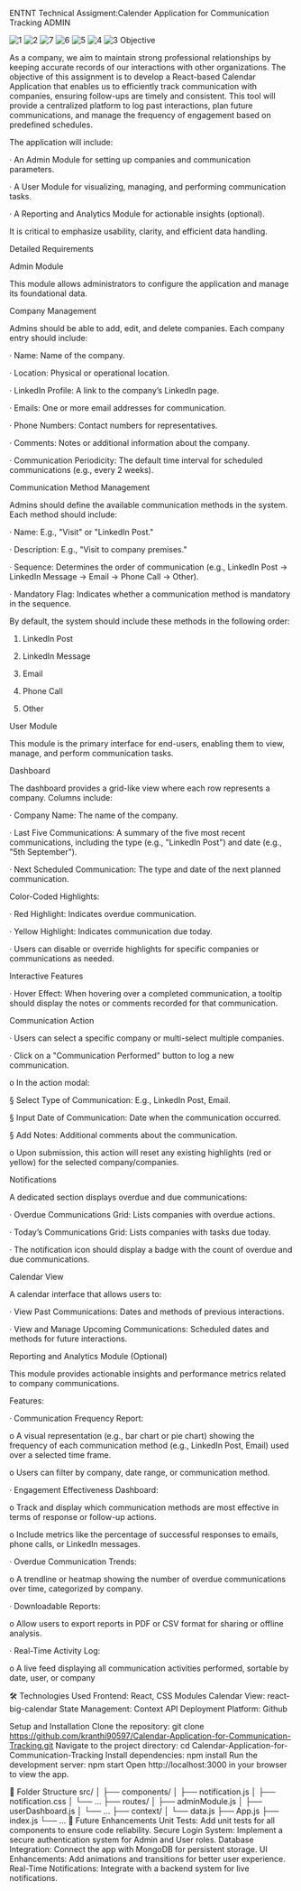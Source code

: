 ENTNT Technical Assigment:Calender Application for Communication Tracking ADMIN

![1](https://github.com/user-attachments/assets/974c269b-b927-4639-abb0-98afa6274571)
![2](https://github.com/user-attachments/assets/c679100b-5100-433b-9f0c-7c63c89e523a)
![7](https://github.com/user-attachments/assets/4c144d51-e965-469d-aa48-c734d52a8dba)
![6](https://github.com/user-attachments/assets/7599584a-a3f0-4961-bc5e-fd5eed795b6b)
![5](https://github.com/user-attachments/assets/09383818-6131-4da4-bbd6-13479fb776b8)
![4](https://github.com/user-attachments/assets/bbc158ec-972c-4ff5-8e6a-178c8d8f3fef)
![3](https://github.com/user-attachments/assets/d51ea266-75b3-403b-8cb4-d97dc70ef4ee)
Objective

As a company, we aim to maintain strong professional relationships by keeping accurate records of our interactions with other organizations. The objective of this assignment is to develop a React-based Calendar Application that enables us to efficiently track communication with companies, ensuring follow-ups are timely and consistent. This tool will provide a centralized platform to log past interactions, plan future communications, and manage the frequency of engagement based on predefined schedules.

The application will include:

· An Admin Module for setting up companies and communication parameters.

· A User Module for visualizing, managing, and performing communication tasks.

· A Reporting and Analytics Module for actionable insights (optional).

It is critical to emphasize usability, clarity, and efficient data handling.


Detailed Requirements

Admin Module

This module allows administrators to configure the application and manage its foundational data.

Company Management

Admins should be able to add, edit, and delete companies. Each company entry should include:

· Name: Name of the company.

· Location: Physical or operational location.

· LinkedIn Profile: A link to the company’s LinkedIn page.

· Emails: One or more email addresses for communication.

· Phone Numbers: Contact numbers for representatives.

· Comments: Notes or additional information about the company.

· Communication Periodicity: The default time interval for scheduled communications (e.g., every 2 weeks).

Communication Method Management

Admins should define the available communication methods in the system. Each method should include:

· Name: E.g., "Visit" or "LinkedIn Post."

· Description: E.g., "Visit to company premises."

· Sequence: Determines the order of communication (e.g., LinkedIn Post → LinkedIn Message → Email → Phone Call → Other).

· Mandatory Flag: Indicates whether a communication method is mandatory in the sequence.

By default, the system should include these methods in the following order:

1. LinkedIn Post

2. LinkedIn Message

3. Email

4. Phone Call

5. Other


User Module

This module is the primary interface for end-users, enabling them to view, manage, and perform communication tasks.

Dashboard

The dashboard provides a grid-like view where each row represents a company. Columns include:

· Company Name: The name of the company.

· Last Five Communications: A summary of the five most recent communications, including the type (e.g., "LinkedIn Post") and date (e.g., "5th September").

· Next Scheduled Communication: The type and date of the next planned communication.

Color-Coded Highlights:

· Red Highlight: Indicates overdue communication.

· Yellow Highlight: Indicates communication due today.

· Users can disable or override highlights for specific companies or communications as needed.

Interactive Features

· Hover Effect: When hovering over a completed communication, a tooltip should display the notes or comments recorded for that communication.

Communication Action

· Users can select a specific company or multi-select multiple companies.

· Click on a "Communication Performed" button to log a new communication.

o In the action modal:

§ Select Type of Communication: E.g., LinkedIn Post, Email.

§ Input Date of Communication: Date when the communication occurred.

§ Add Notes: Additional comments about the communication.

o Upon submission, this action will reset any existing highlights (red or yellow) for the selected company/companies.

Notifications

A dedicated section displays overdue and due communications:

· Overdue Communications Grid: Lists companies with overdue actions.

· Today’s Communications Grid: Lists companies with tasks due today.

· The notification icon should display a badge with the count of overdue and due communications.

Calendar View

A calendar interface that allows users to:

· View Past Communications: Dates and methods of previous interactions.

· View and Manage Upcoming Communications: Scheduled dates and methods for future interactions.


Reporting and Analytics Module (Optional)

This module provides actionable insights and performance metrics related to company communications.

Features:

· Communication Frequency Report:

o A visual representation (e.g., bar chart or pie chart) showing the frequency of each communication method (e.g., LinkedIn Post, Email) used over a selected time frame.

o Users can filter by company, date range, or communication method.

· Engagement Effectiveness Dashboard:

o Track and display which communication methods are most effective in terms of response or follow-up actions.

o Include metrics like the percentage of successful responses to emails, phone calls, or LinkedIn messages.

· Overdue Communication Trends:

o A trendline or heatmap showing the number of overdue communications over time, categorized by company.

· Downloadable Reports:

o Allow users to export reports in PDF or CSV format for sharing or offline analysis.

· Real-Time Activity Log:

o A live feed displaying all communication activities performed, sortable by date, user, or company

🛠️ Technologies Used
Frontend: React, CSS Modules
Calendar View: react-big-calendar
State Management: Context API
Deployment Platform: Github


Setup and Installation
Clone the repository:
git clone https://github.com/kranthi90597/Calendar-Application-for-Communication-Tracking.git
Navigate to the project directory:
cd Calendar-Application-for-Communication-Tracking
Install dependencies:
npm install
Run the development server:
npm start
Open http://localhost:3000 in your browser to view the app.

📂 Folder Structure
src/
│
├── components/
│   ├── notification.js
│   ├── notification.css
│   └── ...
├── routes/
│   ├── adminModule.js
│   ├── userDashboard.js
│   └── ...
├── context/
│   └── data.js
├── App.js
├── index.js
└── ...
📝 Future Enhancements
Unit Tests: Add unit tests for all components to ensure code reliability.
Secure Login System: Implement a secure authentication system for Admin and User roles.
Database Integration: Connect the app with MongoDB for persistent storage.
UI Enhancements: Add animations and transitions for better user experience.
Real-Time Notifications: Integrate with a backend system for live notifications.
